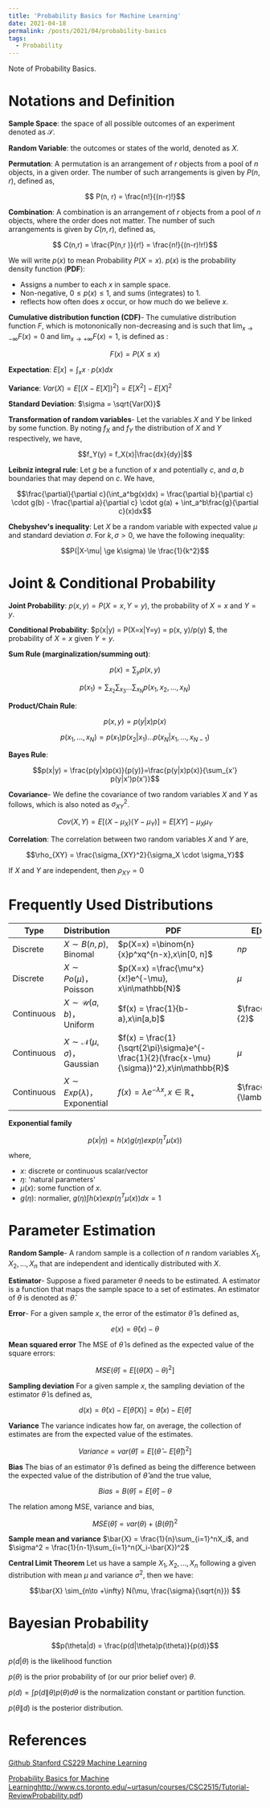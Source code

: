 ```yaml
---
title: 'Probability Basics for Machine Learning'
date: 2021-04-18
permalink: /posts/2021/04/probability-basics
tags:
  - Probability
---
```


Note of Probability Basics.

# Notations and Definition

**Sample Space**: the space of all possible outcomes of an experiment denoted as $\mathcal{S}$.

**Random Variable**: the outcomes or states of the world, denoted as $X$.

**Permutation**: A permutation is an arrangement of $r$ objects from a pool of $n$ objects, in a given order. The number of such arrangements is given by $P(n, r)$, defined as,

$$ P(n, r) = \frac{n!}{(n-r)!}$$

**Combination**: A combination is an arrangement of $r$ objects from a pool of $n$ objects,  where the order does not matter. The number of such arrangements is given by $C(n, r)$, defined as,

$$ C(n,r) = \frac{P(n,r )}{r!} = \frac{n!}{(n-r)!r!}$$

We will write $p(x)$ to mean Probability $P(X = x)$. $p(x)$ is the probability density function (**PDF**):
- Assigns a number to each $x$ in sample space.
- Non-negative, $0 \le p(x) \le 1$, and sums (integrates) to 1.
- reflects how often does $x$ occur, or how much do we believe $x$.

**Cumulative distribution function (CDF)**- The cumulative distribution function $F$, which is motononically non-decreasing and is such that $\lim_{x\to -\infty} F(x) = 0$ and $\lim_{x\to +\infty} F(x) = 1$, is defined as :

$$ F(x) = P(X \le x)$$

**Expectation**:  $E[x] = \int_xx\cdot p(x)dx$

**Variance**: $Var(X) = E[(X-E[X])^2] = E[X^2] - E[X]^2$

**Standard Deviation**: $\sigma = \sqrt{Var(X)}$

**Transformation of random variables**- Let the variables $X$ and $Y$ be linked by some function. By noting $f_X$ and $f_Y$ the distribution of $X$ and $Y$ respectively, we have,

$$f_Y(y) = f_X(x)|\frac{dx}{dy}|$$

**Leibniz integral rule**: Let $g$ be a function of $x$ and potentially $c$, and $a,b$ boundaries that may depend on $c$. We have,

$$\frac{\partial}{\partial c}(\int_a^bg(x)dx) = \frac{\partial b}{\partial c} \cdot g(b) - \frac{\partial a}{\partial c} \cdot g(a) + \int_a^b\frac{g}{\partial c}(x)dx$$

**Chebyshev's inequality**: Let $X$ be a random variable with expected value $\mu$ and standard deviation $\sigma$. For $k,\sigma \gt 0$, we have the following inequality:

$$P(|X-\mu| \ge k\sigma) \le \frac{1}{k^2}$$


# Joint & Conditional Probability

**Joint Probability**: $p(x, y) = P(X=x, Y=y)$, the probability of $X=x$ and $Y=y$. 

**Conditional Probability**: $p(x\|y)  = P(X=x\|Y=y) = p(x, y)/p(y) $, the probability of $X=x$ given $Y=y$. 

**Sum Rule (marginalization/summing out)**:

$$ p(x) = \sum_yp(x,y)$$

$$p(x_1) = \sum_{x_2}\sum_{x_3}...\sum_{x_N}p(x_1, x_2, ..., x_N)$$

**Product/Chain Rule**:

$$p(x,y) = p(y|x)p(x)$$

$$p(x_1, ..., x_N) = p(x_1)p(x_2|x_1)...p(x_N|x_1,...,x_{N-1})$$

**Bayes Rule**:

$$p(x|y) = \frac{p(y|x)p(x)}{p(y)}=\frac{p(y|x)p(x)}{\sum_{x'} p(y|x')p(x')}$$

**Covariance**- We define the covariance of two random variables $X$ and $Y$ as follows, which is also noted as $\sigma_{XY}^2$.

$$Cov(X,Y) = E[(X-\mu_X)(Y-\mu_Y)] = E[XY] - \mu_X\mu_Y$$

**Correlation**: The correlation between two random variables $X$ and $Y$ are,

$$\rho_{XY}  = \frac{\sigma_{XY}^2}{\sigma_X \cdot \sigma_Y}$$

If $X$ and $Y$ are independent, then $\rho_{XY}=0$

# Frequently Used Distributions

| Type |Distribution  |PDF | E[x]| Var(X)|
|--|--|--|--|--|
| Discrete | $X\sim B(n,p)$, Binomal | $p(X=x) =\binom{n}{x}p^xq^{n-x},x\in[0, n]$| $np$| $npq$
| Discrete | $X\sim Po(\mu)$，Poisson |$p(X=x) =\frac{\mu^x}{x!}e^{-\mu}, x\in\mathbb{N}$ | $\mu$| $\mu$
| Continuous | $X\sim \mathcal{U}(a,b)$，Uniform |$f(x) = \frac{1}{b-a},x\in[a,b]$ | $\frac{a+b}{2}$| $\frac{(b-a)^2}{12}$
| Continuous | $X\sim \mathcal{N}(\mu,\sigma)$，Gaussian |$f(x) = \frac{1}{\sqrt{2\pi}\sigma}e^{-\frac{1}{2}(\frac{x-\mu}{\sigma})^2},x\in\mathbb{R}$ | $\mu$| $\sigma^2$
| Continuous | $X\sim Exp(\lambda)$，Exponential | $f(x)=\lambda e^{-\lambda x}, x\in \mathbb{R}_+$| $\frac{1}{\lambda}$| $\frac{1}{\lambda^2}$


**Exponential family**

$$p(x|\eta) = h(x)g(\eta)exp(\eta^T\mu(x))$$

where,
- $x$: discrete or continuous scalar/vector
- $\eta$: 'natural parameters'
- $\mu(x)$: some function of $x$.
- $g(\eta)$: normalier, $g(\eta)\int h(x)exp(\eta^T\mu(x))dx =1$

# Parameter Estimation

**Random Sample**- A random sample is a collection of $n$ random variables $X_1,X_2,...,X_n$ that are independent and identically distributed with $X$.

**Estimator**- Suppose a fixed parameter $\theta$ needs to be estimated. A estimator  is a function that maps the sample space to a set of estimates. An estimator of $\theta$ is denoted as $\hat{\theta}$.

**Error**- For a given sample $x$, the error of the estimator $\hat{\theta}$ is defined as,

$$e(x) = \hat{\theta}(x) - \theta$$

**Mean squared error** The MSE of $\hat{\theta}$ is defined as the expected value of the square errors:

$$MSE(\hat{\theta}) = E[(\hat{\theta}(X) - \theta)^2] $$

**Sampling deviation** For a given sample $x$, the sampling deviation of the estimator $\hat{\theta}$ is defined as,

$$d(x) = \hat{\theta}(x) - E[\hat{\theta}(X)] = \hat{\theta}(x) - E[\hat{\theta}]$$

**Variance** The variance indicates how far, on average, the collection of estimates are from the expected value of the estimates.

$$Variance = var( \hat{\theta}) = E[( \hat{\theta} - E[ \hat{\theta}])^2] $$

**Bias** The bias of an estimator $\hat{\theta}$ is defined as being the difference between the expected value of the distribution of $\hat{\theta}$ and the true value, 

$$Bias = B(\hat{\theta}) = E[\hat{\theta}] - \theta$$

The relation among MSE, variance and bias, 

$$MSE(\hat{\theta}) = var(\theta) + (B(\hat{\theta}))^2$$

**Sample mean and variance** $\bar{X} = \frac{1}{n}\sum_{i=1}^nX_i$, and $\sigma^2 = \frac{1}{n-1}\sum_{i=1}^n(X_i-\bar{X})^2$

**Central Limit Theorem** Let us have a sample $X_1, X_2, ..., X_n$ following a given distribution with mean $\mu$ and variance $\sigma^2$, then we have:

$$\bar{X} \sim_{n\to +\infty} N(\mu, \frac{\sigma}{\sqrt{n}}) $$

# Bayesian Probability

$$p(\theta|d) = \frac{p(d|\theta)p(\theta)}{p(d)}$$

$p(d|\theta)$ is the likelihood function

$p(\theta)$ is the prior probability of (or our prior belief over) $\theta$.

$p(d) = \int p(d\|\theta)p(\theta)d\theta$ is the normalization constant or partition function.

$p(\theta\|d)$ is the posterior distribution.

# References

[Github Stanford CS229 Machine Learning](https://github.com/afshinea/stanford-cs-229-machine-learning/blob/master/en/refresher-probabilities-statistics.pdf)

[Probability Basics for Machine Learning](http://www.cs.toronto.edu/~urtasun/courses/CSC2515/Tutorial-ReviewProbability.pdf)http://www.cs.toronto.edu/~urtasun/courses/CSC2515/Tutorial-ReviewProbability.pdf)
